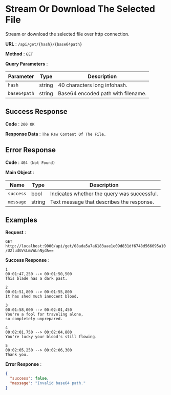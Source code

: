# Stream Or Download The Selected File

Stream or download the selected file over http connection.

**URL** : `/api/get/{hash}/{base64path}`

**Method** : `GET`

**Query Parameters** :

| Parameter    | Type   | Description                        |
| ------------ | ------ | ---------------------------------- |
| `hash`       | string | 40 characters long infohash.       |
| `base64path` | string | Base64 encoded path with filename. |

## Success Response

**Code** : `200 OK`

**Response Data** : `The Raw Content Of The File.`

## Error Response

**Code** : `404 (Not Found)`

**Main Object** :

| Name      | Type   | Description                                 |
| --------- | ------ | ------------------------------------------- |
| `success` | bool   | Indicates whether the query was successful. |
| `message` | string | Text message that describes the response.   |

## Examples

**Request** :

`GET http://localhost:9000/api/get/08ada5a7a6183aae1e09d831df6748d566095a10/U2ludGVsLmVuLnNydA==`

**Success Response** :

```srt
1
00:01:47,250 --> 00:01:50,500
This blade has a dark past.

2
00:01:51,800 --> 00:01:55,800
It has shed much innocent blood.

3
00:01:58,000 --> 00:02:01,450
You're a fool for traveling alone,
so completely unprepared.

4
00:02:01,750 --> 00:02:04,800
You're lucky your blood's still flowing.

5
00:02:05,250 --> 00:02:06,300
Thank you.
```

**Error Response** :

```json
{
  "success": false,
  "message": "Invalid base64 path."
}
```
